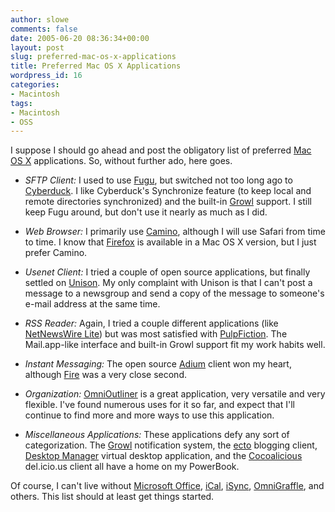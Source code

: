 ```yaml
---
author: slowe
comments: false
date: 2005-06-20 08:36:34+00:00
layout: post
slug: preferred-mac-os-x-applications
title: Preferred Mac OS X Applications
wordpress_id: 16
categories:
- Macintosh
tags:
- Macintosh
- OSS
---
```


I suppose I should go ahead and post the obligatory list of preferred [Mac OS X](http://www.apple.com/macosx/) applications. So, without further ado, here goes.

* _SFTP Client:_ I used to use [Fugu](http://rsug.itd.umich.edu/software/fugu/), but switched not too long ago to [Cyberduck](http://cyberduck.ch/). I like Cyberduck's Synchronize feature (to keep local and remote directories synchronized) and the built-in [Growl](http://www.growl.info/) support. I still keep Fugu around, but don't use it nearly as much as I did.

* _Web Browser:_ I primarily use [Camino](http://www.caminobrowser.org/), although I will use Safari from time to time. I know that [Firefox](http://www.mozilla.org/products/firefox/) is available in a Mac OS X version, but I just prefer Camino.

* _Usenet Client:_ I tried a couple of open source applications, but finally settled on [Unison](http://www.panic.com/unison/). My only complaint with Unison is that I can't post a message to a newsgroup and send a copy of the message to someone's e-mail address at the same time.

* _RSS Reader:_ Again, I tried a couple different applications (like [NetNewsWire Lite](http://ranchero.com/netnewswire/)) but was most satisfied with [PulpFiction](http://freshsqueeze.com/products/pulpfiction/). The Mail.app-like interface and built-in Growl support fit my work habits well.

* _Instant Messaging:_ The open source [Adium](http://www.adiumx.com/index.php) client won my heart, although [Fire](http://fire.sourceforge.net/) was a very close second.

* _Organization:_ [OmniOutliner](http://www.omnigroup.com/applications/omnioutliner/) is a great application, very versatile and very flexible. I've found numerous uses for it so far, and expect that I'll continue to find more and more ways to use this application.

* _Miscellaneous Applications:_ These applications defy any sort of categorization. The [Growl](http://www.growl.info/) notification system, the [ecto](http://ecto.kung-foo.tv/) blogging client, [Desktop Manager](http://desktopmanager.berlios.de/) virtual desktop application, and the [Cocoalicious](http://www.scifihifi.com/cocoalicious/) del.icio.us client all have a home on my PowerBook.

Of course, I can't live without [Microsoft Office](http://www.microsoft.com/mac/), [iCal](http://www.apple.com/ical/), [iSync](http://www.apple.com/isync/), [OmniGraffle](http://www.omnigroup.com/applications/omnigraffle/), and others. This list should at least get things started.
